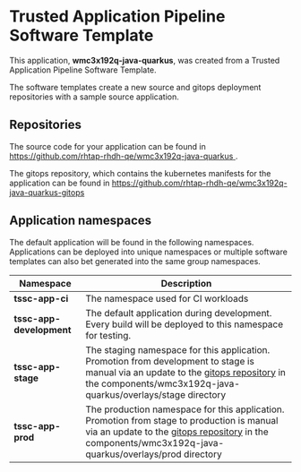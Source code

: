 # Trusted Application Pipeline Software Template

This application, **wmc3x192q-java-quarkus**, was created from a Trusted Application Pipeline Software Template.

The software templates create a new source and gitops deployment repositories with a sample source application. 

## Repositories

The source code for your application can be found in [https://github.com/rhtap-rhdh-qe/wmc3x192q-java-quarkus ](https://github.com/rhtap-rhdh-qe/wmc3x192q-java-quarkus ).
 
The gitops repository, which contains the kubernetes manifests for the application can be found in 
[https://github.com/rhtap-rhdh-qe/wmc3x192q-java-quarkus-gitops ](https://github.com/rhtap-rhdh-qe/wmc3x192q-java-quarkus-gitops ) 

## Application namespaces 

The default application will be found in the following namespaces. Applications can be deployed into unique namespaces or multiple software templates can also bet generated into the same group namespaces.  

|  Namespace   |  Description   |  
| -------- | -------- |
| **tssc-app-ci** | The namespace used for CI workloads |
| **tssc-app-development** | The default application during development. Every build will be deployed to this namespace for testing. |
| **tssc-app-stage** | The staging namespace for this application. Promotion from development to stage is manual via an update to the [gitops repository](https://github.com/rhtap-rhdh-qe/wmc3x192q-java-quarkus-gitops ) in the components/wmc3x192q-java-quarkus/overlays/stage directory |
| **tssc-app-prod** | The production namespace for this application. Promotion from stage to production is manual via an update to the [gitops repository](https://github.com/rhtap-rhdh-qe/wmc3x192q-java-quarkus-gitops ) in the components/wmc3x192q-java-quarkus/overlays/prod directory |